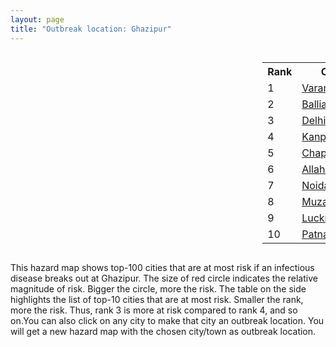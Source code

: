 ```yaml
---
layout: page
title: "Outbreak location: Ghazipur"
---
```

<div style="width: 100%; overflow: auto;">
<div style="width: 75%; float: left;">
<div id="mapid">
<script src="https://buda-magenta.github.io/hazard_map/load_map.js"></script>

<script>
var marker_outbreak = L.marker([25.603508, 83.507454],{"autoPan": true}).addTo(map); marker_outbreak.bindTooltip("Ghazipur").openTooltip();

var circle_1 = L.circle([25.335649, 83.007629], {"pane": "markerPane", "color": "red", "fill": true, "fillOpacity": 0.2, "fillRule": "evenodd", "lineCap": "round", "lineJoin": "round", "opacity": 1.0, "radius": 55117, "stroke": true, "weight": 3}).addTo(map);
circle_1.bindTooltip("Varanasi<br>rank: 1<br>hazard index: 0.055118")
circle_1.bindPopup('<a href="https://buda-magenta.github.io/hazard_map/Varanasi">Varanasi</a>')

var circle_2 = L.circle([25.877933, 84.119959], {"pane": "markerPane", "color": "red", "fill": true, "fillOpacity": 0.2, "fillRule": "evenodd", "lineCap": "round", "lineJoin": "round", "opacity": 1.0, "radius": 49680, "stroke": true, "weight": 3}).addTo(map);
circle_2.bindTooltip("Ballia<br>rank: 2<br>hazard index: 0.049681")
circle_2.bindPopup('<a href="https://buda-magenta.github.io/hazard_map/Ballia">Ballia</a>')

var circle_3 = L.circle([28.651718, 77.221939], {"pane": "markerPane", "color": "red", "fill": true, "fillOpacity": 0.2, "fillRule": "evenodd", "lineCap": "round", "lineJoin": "round", "opacity": 1.0, "radius": 48725, "stroke": true, "weight": 3}).addTo(map);
circle_3.bindTooltip("Delhi<br>rank: 3<br>hazard index: 0.048726")
circle_3.bindPopup('<a href="https://buda-magenta.github.io/hazard_map/Delhi">Delhi</a>')

var circle_4 = L.circle([26.460914, 80.321759], {"pane": "markerPane", "color": "red", "fill": true, "fillOpacity": 0.2, "fillRule": "evenodd", "lineCap": "round", "lineJoin": "round", "opacity": 1.0, "radius": 35784, "stroke": true, "weight": 3}).addTo(map);
circle_4.bindTooltip("Kanpur<br>rank: 4<br>hazard index: 0.035784")
circle_4.bindPopup('<a href="https://buda-magenta.github.io/hazard_map/Kanpur">Kanpur</a>')

var circle_5 = L.circle([25.773344, 84.784977], {"pane": "markerPane", "color": "red", "fill": true, "fillOpacity": 0.2, "fillRule": "evenodd", "lineCap": "round", "lineJoin": "round", "opacity": 1.0, "radius": 26716, "stroke": true, "weight": 3}).addTo(map);
circle_5.bindTooltip("Chapra<br>rank: 5<br>hazard index: 0.026717")
circle_5.bindPopup('<a href="https://buda-magenta.github.io/hazard_map/Chapra">Chapra</a>')

var circle_6 = L.circle([25.438130, 81.833800], {"pane": "markerPane", "color": "red", "fill": true, "fillOpacity": 0.2, "fillRule": "evenodd", "lineCap": "round", "lineJoin": "round", "opacity": 1.0, "radius": 20610, "stroke": true, "weight": 3}).addTo(map);
circle_6.bindTooltip("Allahabad<br>rank: 6<br>hazard index: 0.020610")
circle_6.bindPopup('<a href="https://buda-magenta.github.io/hazard_map/Allahabad">Allahabad</a>')

var circle_7 = L.circle([28.570784, 77.327107], {"pane": "markerPane", "color": "red", "fill": true, "fillOpacity": 0.2, "fillRule": "evenodd", "lineCap": "round", "lineJoin": "round", "opacity": 1.0, "radius": 20529, "stroke": true, "weight": 3}).addTo(map);
circle_7.bindTooltip("Noida<br>rank: 7<br>hazard index: 0.020530")
circle_7.bindPopup('<a href="https://buda-magenta.github.io/hazard_map/Noida">Noida</a>')

var circle_8 = L.circle([26.148658, 85.340013], {"pane": "markerPane", "color": "red", "fill": true, "fillOpacity": 0.2, "fillRule": "evenodd", "lineCap": "round", "lineJoin": "round", "opacity": 1.0, "radius": 11640, "stroke": true, "weight": 3}).addTo(map);
circle_8.bindTooltip("Muzaffarpur<br>rank: 8<br>hazard index: 0.011640")
circle_8.bindPopup('<a href="https://buda-magenta.github.io/hazard_map/Muzaffarpur">Muzaffarpur</a>')

var circle_9 = L.circle([26.838100, 80.934600], {"pane": "markerPane", "color": "red", "fill": true, "fillOpacity": 0.2, "fillRule": "evenodd", "lineCap": "round", "lineJoin": "round", "opacity": 1.0, "radius": 11311, "stroke": true, "weight": 3}).addTo(map);
circle_9.bindTooltip("Lucknow<br>rank: 9<br>hazard index: 0.011311")
circle_9.bindPopup('<a href="https://buda-magenta.github.io/hazard_map/Lucknow">Lucknow</a>')

var circle_10 = L.circle([25.609324, 85.123525], {"pane": "markerPane", "color": "red", "fill": true, "fillOpacity": 0.2, "fillRule": "evenodd", "lineCap": "round", "lineJoin": "round", "opacity": 1.0, "radius": 10517, "stroke": true, "weight": 3}).addTo(map);
circle_10.bindTooltip("Patna<br>rank: 10<br>hazard index: 0.010517")
circle_10.bindPopup('<a href="https://buda-magenta.github.io/hazard_map/Patna">Patna</a>')

var circle_11 = L.circle([19.075990, 72.877393], {"pane": "markerPane", "color": "red", "fill": true, "fillOpacity": 0.2, "fillRule": "evenodd", "lineCap": "round", "lineJoin": "round", "opacity": 1.0, "radius": 6697, "stroke": true, "weight": 3}).addTo(map);
circle_11.bindTooltip("Mumbai<br>rank: 11<br>hazard index: 0.006697")
circle_11.bindPopup('<a href="https://buda-magenta.github.io/hazard_map/Mumbai">Mumbai</a>')

var circle_12 = L.circle([25.795593, 82.488341], {"pane": "markerPane", "color": "red", "fill": true, "fillOpacity": 0.2, "fillRule": "evenodd", "lineCap": "round", "lineJoin": "round", "opacity": 1.0, "radius": 6499, "stroke": true, "weight": 3}).addTo(map);
circle_12.bindTooltip("Jaunpur<br>rank: 12<br>hazard index: 0.006500")
circle_12.bindPopup('<a href="https://buda-magenta.github.io/hazard_map/Jaunpur">Jaunpur</a>')

var circle_13 = L.circle([22.541418, 88.357691], {"pane": "markerPane", "color": "red", "fill": true, "fillOpacity": 0.2, "fillRule": "evenodd", "lineCap": "round", "lineJoin": "round", "opacity": 1.0, "radius": 6402, "stroke": true, "weight": 3}).addTo(map);
circle_13.bindTooltip("Kolkata<br>rank: 13<br>hazard index: 0.006403")
circle_13.bindPopup('<a href="https://buda-magenta.github.io/hazard_map/Kolkata">Kolkata</a>')

var circle_14 = L.circle([25.720581, 85.255560], {"pane": "markerPane", "color": "red", "fill": true, "fillOpacity": 0.2, "fillRule": "evenodd", "lineCap": "round", "lineJoin": "round", "opacity": 1.0, "radius": 4944, "stroke": true, "weight": 3}).addTo(map);
circle_14.bindTooltip("Hajipur<br>rank: 14<br>hazard index: 0.004945")
circle_14.bindPopup('<a href="https://buda-magenta.github.io/hazard_map/Hajipur">Hajipur</a>')

var circle_15 = L.circle([26.671329, 83.364583], {"pane": "markerPane", "color": "red", "fill": true, "fillOpacity": 0.2, "fillRule": "evenodd", "lineCap": "round", "lineJoin": "round", "opacity": 1.0, "radius": 3583, "stroke": true, "weight": 3}).addTo(map);
circle_15.bindTooltip("Gorakhpur<br>rank: 15<br>hazard index: 0.003584")
circle_15.bindPopup('<a href="https://buda-magenta.github.io/hazard_map/Gorakhpur">Gorakhpur</a>')

var circle_16 = L.circle([25.954628, 83.647350], {"pane": "markerPane", "color": "red", "fill": true, "fillOpacity": 0.2, "fillRule": "evenodd", "lineCap": "round", "lineJoin": "round", "opacity": 1.0, "radius": 3543, "stroke": true, "weight": 3}).addTo(map);
circle_16.bindTooltip("Maunath Bhanjan<br>rank: 16<br>hazard index: 0.003544")
circle_16.bindPopup('<a href="https://buda-magenta.github.io/hazard_map/Maunath_Bhanjan">Maunath Bhanjan</a>')

var circle_17 = L.circle([28.863842, 78.805778], {"pane": "markerPane", "color": "red", "fill": true, "fillOpacity": 0.2, "fillRule": "evenodd", "lineCap": "round", "lineJoin": "round", "opacity": 1.0, "radius": 3327, "stroke": true, "weight": 3}).addTo(map);
circle_17.bindTooltip("Moradabad<br>rank: 17<br>hazard index: 0.003327")
circle_17.bindPopup('<a href="https://buda-magenta.github.io/hazard_map/Moradabad">Moradabad</a>')

var circle_18 = L.circle([26.083143, 86.032571], {"pane": "markerPane", "color": "red", "fill": true, "fillOpacity": 0.2, "fillRule": "evenodd", "lineCap": "round", "lineJoin": "round", "opacity": 1.0, "radius": 3263, "stroke": true, "weight": 3}).addTo(map);
circle_18.bindTooltip("Darbhanga<br>rank: 18<br>hazard index: 0.003263")
circle_18.bindPopup('<a href="https://buda-magenta.github.io/hazard_map/Darbhanga">Darbhanga</a>')

var circle_19 = L.circle([24.796436, 85.007956], {"pane": "markerPane", "color": "red", "fill": true, "fillOpacity": 0.2, "fillRule": "evenodd", "lineCap": "round", "lineJoin": "round", "opacity": 1.0, "radius": 2715, "stroke": true, "weight": 3}).addTo(map);
circle_19.bindTooltip("Gaya<br>rank: 19<br>hazard index: 0.002716")
circle_19.bindPopup('<a href="https://buda-magenta.github.io/hazard_map/Gaya">Gaya</a>')

var circle_20 = L.circle([28.457876, 79.405571], {"pane": "markerPane", "color": "red", "fill": true, "fillOpacity": 0.2, "fillRule": "evenodd", "lineCap": "round", "lineJoin": "round", "opacity": 1.0, "radius": 2547, "stroke": true, "weight": 3}).addTo(map);
circle_20.bindTooltip("Bareilly<br>rank: 20<br>hazard index: 0.002548")
circle_20.bindPopup('<a href="https://buda-magenta.github.io/hazard_map/Bareilly">Bareilly</a>')

var circle_21 = L.circle([21.170200, 72.831100], {"pane": "markerPane", "color": "red", "fill": true, "fillOpacity": 0.2, "fillRule": "evenodd", "lineCap": "round", "lineJoin": "round", "opacity": 1.0, "radius": 2334, "stroke": true, "weight": 3}).addTo(map);
circle_21.bindTooltip("Surat<br>rank: 21<br>hazard index: 0.002335")
circle_21.bindPopup('<a href="https://buda-magenta.github.io/hazard_map/Surat">Surat</a>')

var circle_22 = L.circle([25.531031, 78.652689], {"pane": "markerPane", "color": "red", "fill": true, "fillOpacity": 0.2, "fillRule": "evenodd", "lineCap": "round", "lineJoin": "round", "opacity": 1.0, "radius": 1818, "stroke": true, "weight": 3}).addTo(map);
circle_22.bindTooltip("Jhansi<br>rank: 22<br>hazard index: 0.001818")
circle_22.bindPopup('<a href="https://buda-magenta.github.io/hazard_map/Jhansi">Jhansi</a>')

var circle_23 = L.circle([26.055318, 82.993139], {"pane": "markerPane", "color": "red", "fill": true, "fillOpacity": 0.2, "fillRule": "evenodd", "lineCap": "round", "lineJoin": "round", "opacity": 1.0, "radius": 1658, "stroke": true, "weight": 3}).addTo(map);
circle_23.bindTooltip("Nizamabad<br>rank: 23<br>hazard index: 0.001658")
circle_23.bindPopup('<a href="https://buda-magenta.github.io/hazard_map/Nizamabad">Nizamabad</a>')

var circle_24 = L.circle([25.286698, 87.132254], {"pane": "markerPane", "color": "red", "fill": true, "fillOpacity": 0.2, "fillRule": "evenodd", "lineCap": "round", "lineJoin": "round", "opacity": 1.0, "radius": 1593, "stroke": true, "weight": 3}).addTo(map);
circle_24.bindTooltip("Bhagalpur<br>rank: 24<br>hazard index: 0.001593")
circle_24.bindPopup('<a href="https://buda-magenta.github.io/hazard_map/Bhagalpur">Bhagalpur</a>')

var circle_25 = L.circle([30.909016, 75.851601], {"pane": "markerPane", "color": "red", "fill": true, "fillOpacity": 0.2, "fillRule": "evenodd", "lineCap": "round", "lineJoin": "round", "opacity": 1.0, "radius": 1453, "stroke": true, "weight": 3}).addTo(map);
circle_25.bindTooltip("Ludhiana<br>rank: 25<br>hazard index: 0.001454")
circle_25.bindPopup('<a href="https://buda-magenta.github.io/hazard_map/Ludhiana">Ludhiana</a>')

var circle_26 = L.circle([25.623457, 84.596839], {"pane": "markerPane", "color": "red", "fill": true, "fillOpacity": 0.2, "fillRule": "evenodd", "lineCap": "round", "lineJoin": "round", "opacity": 1.0, "radius": 1394, "stroke": true, "weight": 3}).addTo(map);
circle_26.bindTooltip("Arrah<br>rank: 26<br>hazard index: 0.001394")
circle_26.bindPopup('<a href="https://buda-magenta.github.io/hazard_map/Arrah">Arrah</a>')

var circle_27 = L.circle([26.131004, 84.391257], {"pane": "markerPane", "color": "red", "fill": true, "fillOpacity": 0.2, "fillRule": "evenodd", "lineCap": "round", "lineJoin": "round", "opacity": 1.0, "radius": 1334, "stroke": true, "weight": 3}).addTo(map);
circle_27.bindTooltip("Siwan<br>rank: 27<br>hazard index: 0.001334")
circle_27.bindPopup('<a href="https://buda-magenta.github.io/hazard_map/Siwan">Siwan</a>')

var circle_28 = L.circle([24.935635, 82.647701], {"pane": "markerPane", "color": "red", "fill": true, "fillOpacity": 0.2, "fillRule": "evenodd", "lineCap": "round", "lineJoin": "round", "opacity": 1.0, "radius": 1288, "stroke": true, "weight": 3}).addTo(map);
circle_28.bindTooltip("Mirzapur<br>rank: 28<br>hazard index: 0.001289")
circle_28.bindPopup('<a href="https://buda-magenta.github.io/hazard_map/Mirzapur">Mirzapur</a>')

var circle_29 = L.circle([25.280733, 83.125128], {"pane": "markerPane", "color": "red", "fill": true, "fillOpacity": 0.2, "fillRule": "evenodd", "lineCap": "round", "lineJoin": "round", "opacity": 1.0, "radius": 1253, "stroke": true, "weight": 3}).addTo(map);
circle_29.bindTooltip("Mughal Sarai<br>rank: 29<br>hazard index: 0.001253")
circle_29.bindPopup('<a href="https://buda-magenta.github.io/hazard_map/Mughal_Sarai">Mughal Sarai</a>')

var circle_30 = L.circle([26.022697, 83.028873], {"pane": "markerPane", "color": "red", "fill": true, "fillOpacity": 0.2, "fillRule": "evenodd", "lineCap": "round", "lineJoin": "round", "opacity": 1.0, "radius": 1182, "stroke": true, "weight": 3}).addTo(map);
circle_30.bindTooltip("Azamgarh<br>rank: 30<br>hazard index: 0.001182")
circle_30.bindPopup('<a href="https://buda-magenta.github.io/hazard_map/Azamgarh">Azamgarh</a>')

var circle_31 = L.circle([24.197443, 82.666145], {"pane": "markerPane", "color": "red", "fill": true, "fillOpacity": 0.2, "fillRule": "evenodd", "lineCap": "round", "lineJoin": "round", "opacity": 1.0, "radius": 1176, "stroke": true, "weight": 3}).addTo(map);
circle_31.bindTooltip("Singrauli<br>rank: 31<br>hazard index: 0.001176")
circle_31.bindPopup('<a href="https://buda-magenta.github.io/hazard_map/Singrauli">Singrauli</a>')

var circle_32 = L.circle([26.269722, 82.994425], {"pane": "markerPane", "color": "red", "fill": true, "fillOpacity": 0.2, "fillRule": "evenodd", "lineCap": "round", "lineJoin": "round", "opacity": 1.0, "radius": 1131, "stroke": true, "weight": 3}).addTo(map);
circle_32.bindTooltip("Burhanpur<br>rank: 32<br>hazard index: 0.001132")
circle_32.bindPopup('<a href="https://buda-magenta.github.io/hazard_map/Burhanpur">Burhanpur</a>')

var circle_33 = L.circle([26.669512, 84.957411], {"pane": "markerPane", "color": "red", "fill": true, "fillOpacity": 0.2, "fillRule": "evenodd", "lineCap": "round", "lineJoin": "round", "opacity": 1.0, "radius": 1064, "stroke": true, "weight": 3}).addTo(map);
circle_33.bindTooltip("Motihari<br>rank: 33<br>hazard index: 0.001064")
circle_33.bindPopup('<a href="https://buda-magenta.github.io/hazard_map/Motihari">Motihari</a>')

var circle_34 = L.circle([25.264902, 82.985787], {"pane": "markerPane", "color": "red", "fill": true, "fillOpacity": 0.2, "fillRule": "evenodd", "lineCap": "round", "lineJoin": "round", "opacity": 1.0, "radius": 1005, "stroke": true, "weight": 3}).addTo(map);
circle_34.bindTooltip("Morvi<br>rank: 34<br>hazard index: 0.001005")
circle_34.bindPopup('<a href="https://buda-magenta.github.io/hazard_map/Morvi">Morvi</a>')

var circle_35 = L.circle([25.623400, 85.041700], {"pane": "markerPane", "color": "red", "fill": true, "fillOpacity": 0.2, "fillRule": "evenodd", "lineCap": "round", "lineJoin": "round", "opacity": 1.0, "radius": 973, "stroke": true, "weight": 3}).addTo(map);
circle_35.bindTooltip("Dinapur Nizamat<br>rank: 35<br>hazard index: 0.000973")
circle_35.bindPopup('<a href="https://buda-magenta.github.io/hazard_map/Dinapur_Nizamat">Dinapur Nizamat</a>')

var circle_36 = L.circle([26.638076, 82.059024], {"pane": "markerPane", "color": "red", "fill": true, "fillOpacity": 0.2, "fillRule": "evenodd", "lineCap": "round", "lineJoin": "round", "opacity": 1.0, "radius": 943, "stroke": true, "weight": 3}).addTo(map);
circle_36.bindTooltip("Faizabad<br>rank: 36<br>hazard index: 0.000944")
circle_36.bindPopup('<a href="https://buda-magenta.github.io/hazard_map/Faizabad">Faizabad</a>')

var circle_37 = L.circle([25.895924, 82.437716], {"pane": "markerPane", "color": "red", "fill": true, "fillOpacity": 0.2, "fillRule": "evenodd", "lineCap": "round", "lineJoin": "round", "opacity": 1.0, "radius": 937, "stroke": true, "weight": 3}).addTo(map);
circle_37.bindTooltip("Badlapur<br>rank: 37<br>hazard index: 0.000937")
circle_37.bindPopup('<a href="https://buda-magenta.github.io/hazard_map/Badlapur">Badlapur</a>')

var circle_38 = L.circle([25.572433, 83.609605], {"pane": "markerPane", "color": "red", "fill": true, "fillOpacity": 0.2, "fillRule": "evenodd", "lineCap": "round", "lineJoin": "round", "opacity": 1.0, "radius": 903, "stroke": true, "weight": 3}).addTo(map);
circle_38.bindTooltip("Medinipur<br>rank: 38<br>hazard index: 0.000903")
circle_38.bindPopup('<a href="https://buda-magenta.github.io/hazard_map/Medinipur">Medinipur</a>')

var circle_39 = L.circle([26.242511, 82.296169], {"pane": "markerPane", "color": "red", "fill": true, "fillOpacity": 0.2, "fillRule": "evenodd", "lineCap": "round", "lineJoin": "round", "opacity": 1.0, "radius": 866, "stroke": true, "weight": 3}).addTo(map);
circle_39.bindTooltip("Sultanpur<br>rank: 39<br>hazard index: 0.000866")
circle_39.bindPopup('<a href="https://buda-magenta.github.io/hazard_map/Sultanpur">Sultanpur</a>')

var circle_40 = L.circle([22.297314, 73.194257], {"pane": "markerPane", "color": "red", "fill": true, "fillOpacity": 0.2, "fillRule": "evenodd", "lineCap": "round", "lineJoin": "round", "opacity": 1.0, "radius": 856, "stroke": true, "weight": 3}).addTo(map);
circle_40.bindTooltip("Vadodara<br>rank: 40<br>hazard index: 0.000856")
circle_40.bindPopup('<a href="https://buda-magenta.github.io/hazard_map/Vadodara">Vadodara</a>')

var circle_41 = L.circle([23.535048, 87.338043], {"pane": "markerPane", "color": "red", "fill": true, "fillOpacity": 0.2, "fillRule": "evenodd", "lineCap": "round", "lineJoin": "round", "opacity": 1.0, "radius": 809, "stroke": true, "weight": 3}).addTo(map);
circle_41.bindTooltip("Durgapur<br>rank: 41<br>hazard index: 0.000809")
circle_41.bindPopup('<a href="https://buda-magenta.github.io/hazard_map/Durgapur">Durgapur</a>')

var circle_42 = L.circle([23.687130, 86.974659], {"pane": "markerPane", "color": "red", "fill": true, "fillOpacity": 0.2, "fillRule": "evenodd", "lineCap": "round", "lineJoin": "round", "opacity": 1.0, "radius": 805, "stroke": true, "weight": 3}).addTo(map);
circle_42.bindTooltip("Asansol<br>rank: 42<br>hazard index: 0.000806")
circle_42.bindPopup('<a href="https://buda-magenta.github.io/hazard_map/Asansol">Asansol</a>')

var circle_43 = L.circle([27.175255, 78.009816], {"pane": "markerPane", "color": "red", "fill": true, "fillOpacity": 0.2, "fillRule": "evenodd", "lineCap": "round", "lineJoin": "round", "opacity": 1.0, "radius": 804, "stroke": true, "weight": 3}).addTo(map);
circle_43.bindTooltip("Agra<br>rank: 43<br>hazard index: 0.000805")
circle_43.bindPopup('<a href="https://buda-magenta.github.io/hazard_map/Agra">Agra</a>')

var circle_44 = L.circle([24.900100, 84.018211], {"pane": "markerPane", "color": "red", "fill": true, "fillOpacity": 0.2, "fillRule": "evenodd", "lineCap": "round", "lineJoin": "round", "opacity": 1.0, "radius": 787, "stroke": true, "weight": 3}).addTo(map);
circle_44.bindTooltip("Sasaram<br>rank: 44<br>hazard index: 0.000787")
circle_44.bindPopup('<a href="https://buda-magenta.github.io/hazard_map/Sasaram">Sasaram</a>')

var circle_45 = L.circle([31.292011, 75.568058], {"pane": "markerPane", "color": "red", "fill": true, "fillOpacity": 0.2, "fillRule": "evenodd", "lineCap": "round", "lineJoin": "round", "opacity": 1.0, "radius": 776, "stroke": true, "weight": 3}).addTo(map);
circle_45.bindTooltip("Jalandhar<br>rank: 45<br>hazard index: 0.000777")
circle_45.bindPopup('<a href="https://buda-magenta.github.io/hazard_map/Jalandhar">Jalandhar</a>')

var circle_46 = L.circle([25.152471, 85.006878], {"pane": "markerPane", "color": "red", "fill": true, "fillOpacity": 0.2, "fillRule": "evenodd", "lineCap": "round", "lineJoin": "round", "opacity": 1.0, "radius": 770, "stroke": true, "weight": 3}).addTo(map);
circle_46.bindTooltip("Jehanabad<br>rank: 46<br>hazard index: 0.000770")
circle_46.bindPopup('<a href="https://buda-magenta.github.io/hazard_map/Jehanabad">Jehanabad</a>')

var circle_47 = L.circle([28.753900, 77.399900], {"pane": "markerPane", "color": "red", "fill": true, "fillOpacity": 0.2, "fillRule": "evenodd", "lineCap": "round", "lineJoin": "round", "opacity": 1.0, "radius": 759, "stroke": true, "weight": 3}).addTo(map);
circle_47.bindTooltip("Khora<br>rank: 47<br>hazard index: 0.000760")
circle_47.bindPopup('<a href="https://buda-magenta.github.io/hazard_map/Khora">Khora</a>')

var circle_48 = L.circle([27.437194, 79.489129], {"pane": "markerPane", "color": "red", "fill": true, "fillOpacity": 0.2, "fillRule": "evenodd", "lineCap": "round", "lineJoin": "round", "opacity": 1.0, "radius": 740, "stroke": true, "weight": 3}).addTo(map);
circle_48.bindTooltip("Farrukhabad<br>rank: 48<br>hazard index: 0.000740")
circle_48.bindPopup('<a href="https://buda-magenta.github.io/hazard_map/Farrukhabad">Farrukhabad</a>')

var circle_49 = L.circle([26.791073, 84.560107], {"pane": "markerPane", "color": "red", "fill": true, "fillOpacity": 0.2, "fillRule": "evenodd", "lineCap": "round", "lineJoin": "round", "opacity": 1.0, "radius": 709, "stroke": true, "weight": 3}).addTo(map);
circle_49.bindTooltip("Bettiah<br>rank: 49<br>hazard index: 0.000710")
circle_49.bindPopup('<a href="https://buda-magenta.github.io/hazard_map/Bettiah">Bettiah</a>')

var circle_50 = L.circle([26.423847, 83.762732], {"pane": "markerPane", "color": "red", "fill": true, "fillOpacity": 0.2, "fillRule": "evenodd", "lineCap": "round", "lineJoin": "round", "opacity": 1.0, "radius": 691, "stroke": true, "weight": 3}).addTo(map);
circle_50.bindTooltip("Deoria<br>rank: 50<br>hazard index: 0.000692")
circle_50.bindPopup('<a href="https://buda-magenta.github.io/hazard_map/Deoria">Deoria</a>')

var circle_51 = L.circle([28.428262, 77.002700], {"pane": "markerPane", "color": "red", "fill": true, "fillOpacity": 0.2, "fillRule": "evenodd", "lineCap": "round", "lineJoin": "round", "opacity": 1.0, "radius": 688, "stroke": true, "weight": 3}).addTo(map);
circle_51.bindTooltip("Gurgaon<br>rank: 51<br>hazard index: 0.000689")
circle_51.bindPopup('<a href="https://buda-magenta.github.io/hazard_map/Gurgaon">Gurgaon</a>')

var circle_52 = L.circle([29.988077, 77.508130], {"pane": "markerPane", "color": "red", "fill": true, "fillOpacity": 0.2, "fillRule": "evenodd", "lineCap": "round", "lineJoin": "round", "opacity": 1.0, "radius": 655, "stroke": true, "weight": 3}).addTo(map);
circle_52.bindTooltip("Saharanpur<br>rank: 52<br>hazard index: 0.000655")
circle_52.bindPopup('<a href="https://buda-magenta.github.io/hazard_map/Saharanpur">Saharanpur</a>')

var circle_53 = L.circle([28.402979, 77.310384], {"pane": "markerPane", "color": "red", "fill": true, "fillOpacity": 0.2, "fillRule": "evenodd", "lineCap": "round", "lineJoin": "round", "opacity": 1.0, "radius": 632, "stroke": true, "weight": 3}).addTo(map);
circle_53.bindTooltip("Faridabad<br>rank: 53<br>hazard index: 0.000632")
circle_53.bindPopup('<a href="https://buda-magenta.github.io/hazard_map/Faridabad">Faridabad</a>')

var circle_54 = L.circle([25.562071, 84.015672], {"pane": "markerPane", "color": "red", "fill": true, "fillOpacity": 0.2, "fillRule": "evenodd", "lineCap": "round", "lineJoin": "round", "opacity": 1.0, "radius": 626, "stroke": true, "weight": 3}).addTo(map);
circle_54.bindTooltip("Buxar<br>rank: 54<br>hazard index: 0.000627")
circle_54.bindPopup('<a href="https://buda-magenta.github.io/hazard_map/Buxar">Buxar</a>')

var circle_55 = L.circle([26.724789, 82.793269], {"pane": "markerPane", "color": "red", "fill": true, "fillOpacity": 0.2, "fillRule": "evenodd", "lineCap": "round", "lineJoin": "round", "opacity": 1.0, "radius": 612, "stroke": true, "weight": 3}).addTo(map);
circle_55.bindTooltip("Basti<br>rank: 55<br>hazard index: 0.000612")
circle_55.bindPopup('<a href="https://buda-magenta.github.io/hazard_map/Basti">Basti</a>')

var circle_56 = L.circle([27.059011, 84.206464], {"pane": "markerPane", "color": "red", "fill": true, "fillOpacity": 0.2, "fillRule": "evenodd", "lineCap": "round", "lineJoin": "round", "opacity": 1.0, "radius": 603, "stroke": true, "weight": 3}).addTo(map);
circle_56.bindTooltip("Bagaha<br>rank: 56<br>hazard index: 0.000604")
circle_56.bindPopup('<a href="https://buda-magenta.github.io/hazard_map/Bagaha">Bagaha</a>')

var circle_57 = L.circle([23.795281, 86.430964], {"pane": "markerPane", "color": "red", "fill": true, "fillOpacity": 0.2, "fillRule": "evenodd", "lineCap": "round", "lineJoin": "round", "opacity": 1.0, "radius": 602, "stroke": true, "weight": 3}).addTo(map);
circle_57.bindTooltip("Dhanbad<br>rank: 57<br>hazard index: 0.000603")
circle_57.bindPopup('<a href="https://buda-magenta.github.io/hazard_map/Dhanbad">Dhanbad</a>')

var circle_58 = L.circle([25.196826, 76.000893], {"pane": "markerPane", "color": "red", "fill": true, "fillOpacity": 0.2, "fillRule": "evenodd", "lineCap": "round", "lineJoin": "round", "opacity": 1.0, "radius": 511, "stroke": true, "weight": 3}).addTo(map);
circle_58.bindTooltip("Kota<br>rank: 58<br>hazard index: 0.000512")
circle_58.bindPopup('<a href="https://buda-magenta.github.io/hazard_map/Kota">Kota</a>')

var circle_59 = L.circle([28.901090, 76.580194], {"pane": "markerPane", "color": "red", "fill": true, "fillOpacity": 0.2, "fillRule": "evenodd", "lineCap": "round", "lineJoin": "round", "opacity": 1.0, "radius": 501, "stroke": true, "weight": 3}).addTo(map);
circle_59.bindTooltip("Rohtak<br>rank: 59<br>hazard index: 0.000501")
circle_59.bindPopup('<a href="https://buda-magenta.github.io/hazard_map/Rohtak">Rohtak</a>')

var circle_60 = L.circle([21.237947, 81.633683], {"pane": "markerPane", "color": "red", "fill": true, "fillOpacity": 0.2, "fillRule": "evenodd", "lineCap": "round", "lineJoin": "round", "opacity": 1.0, "radius": 457, "stroke": true, "weight": 3}).addTo(map);
circle_60.bindTooltip("Raipur<br>rank: 60<br>hazard index: 0.000458")
circle_60.bindPopup('<a href="https://buda-magenta.github.io/hazard_map/Raipur">Raipur</a>')

var circle_61 = L.circle([32.718561, 74.858092], {"pane": "markerPane", "color": "red", "fill": true, "fillOpacity": 0.2, "fillRule": "evenodd", "lineCap": "round", "lineJoin": "round", "opacity": 1.0, "radius": 447, "stroke": true, "weight": 3}).addTo(map);
circle_61.bindTooltip("Jammu<br>rank: 61<br>hazard index: 0.000448")
circle_61.bindPopup('<a href="https://buda-magenta.github.io/hazard_map/Jammu">Jammu</a>')

var circle_62 = L.circle([12.979120, 77.591300], {"pane": "markerPane", "color": "red", "fill": true, "fillOpacity": 0.2, "fillRule": "evenodd", "lineCap": "round", "lineJoin": "round", "opacity": 1.0, "radius": 440, "stroke": true, "weight": 3}).addTo(map);
circle_62.bindTooltip("Bangalore<br>rank: 62<br>hazard index: 0.000440")
circle_62.bindPopup('<a href="https://buda-magenta.github.io/hazard_map/Bangalore">Bangalore</a>')

var circle_63 = L.circle([29.000653, 77.768229], {"pane": "markerPane", "color": "red", "fill": true, "fillOpacity": 0.2, "fillRule": "evenodd", "lineCap": "round", "lineJoin": "round", "opacity": 1.0, "radius": 424, "stroke": true, "weight": 3}).addTo(map);
circle_63.bindTooltip("Meerut<br>rank: 63<br>hazard index: 0.000424")
circle_63.bindPopup('<a href="https://buda-magenta.github.io/hazard_map/Meerut">Meerut</a>')

var circle_64 = L.circle([26.575504, 80.613762], {"pane": "markerPane", "color": "red", "fill": true, "fillOpacity": 0.2, "fillRule": "evenodd", "lineCap": "round", "lineJoin": "round", "opacity": 1.0, "radius": 414, "stroke": true, "weight": 3}).addTo(map);
circle_64.bindTooltip("Unnao<br>rank: 64<br>hazard index: 0.000415")
circle_64.bindPopup('<a href="https://buda-magenta.github.io/hazard_map/Unnao">Unnao</a>')

var circle_65 = L.circle([19.194329, 72.970178], {"pane": "markerPane", "color": "red", "fill": true, "fillOpacity": 0.2, "fillRule": "evenodd", "lineCap": "round", "lineJoin": "round", "opacity": 1.0, "radius": 374, "stroke": true, "weight": 3}).addTo(map);
circle_65.bindTooltip("Thane<br>rank: 65<br>hazard index: 0.000375")
circle_65.bindPopup('<a href="https://buda-magenta.github.io/hazard_map/Thane">Thane</a>')

var circle_66 = L.circle([23.021624, 72.579707], {"pane": "markerPane", "color": "red", "fill": true, "fillOpacity": 0.2, "fillRule": "evenodd", "lineCap": "round", "lineJoin": "round", "opacity": 1.0, "radius": 316, "stroke": true, "weight": 3}).addTo(map);
circle_66.bindTooltip("Ahmedabad<br>rank: 66<br>hazard index: 0.000316")
circle_66.bindPopup('<a href="https://buda-magenta.github.io/hazard_map/Ahmedabad">Ahmedabad</a>')

var circle_67 = L.circle([26.250000, 81.250000], {"pane": "markerPane", "color": "red", "fill": true, "fillOpacity": 0.2, "fillRule": "evenodd", "lineCap": "round", "lineJoin": "round", "opacity": 1.0, "radius": 315, "stroke": true, "weight": 3}).addTo(map);
circle_67.bindTooltip("Rae Bareli<br>rank: 67<br>hazard index: 0.000316")
circle_67.bindPopup('<a href="https://buda-magenta.github.io/hazard_map/Rae_Bareli">Rae Bareli</a>')

var circle_68 = L.circle([17.388786, 78.461065], {"pane": "markerPane", "color": "red", "fill": true, "fillOpacity": 0.2, "fillRule": "evenodd", "lineCap": "round", "lineJoin": "round", "opacity": 1.0, "radius": 308, "stroke": true, "weight": 3}).addTo(map);
circle_68.bindTooltip("Hyderabad<br>rank: 68<br>hazard index: 0.000308")
circle_68.bindPopup('<a href="https://buda-magenta.github.io/hazard_map/Hyderabad">Hyderabad</a>')

var circle_69 = L.circle([26.915458, 75.818982], {"pane": "markerPane", "color": "red", "fill": true, "fillOpacity": 0.2, "fillRule": "evenodd", "lineCap": "round", "lineJoin": "round", "opacity": 1.0, "radius": 299, "stroke": true, "weight": 3}).addTo(map);
circle_69.bindTooltip("Jaipur<br>rank: 69<br>hazard index: 0.000299")
circle_69.bindPopup('<a href="https://buda-magenta.github.io/hazard_map/Jaipur">Jaipur</a>')

var circle_70 = L.circle([27.876990, 78.137290], {"pane": "markerPane", "color": "red", "fill": true, "fillOpacity": 0.2, "fillRule": "evenodd", "lineCap": "round", "lineJoin": "round", "opacity": 1.0, "radius": 282, "stroke": true, "weight": 3}).addTo(map);
circle_70.bindTooltip("Aligarh<br>rank: 70<br>hazard index: 0.000282")
circle_70.bindPopup('<a href="https://buda-magenta.github.io/hazard_map/Aligarh">Aligarh</a>')

var circle_71 = L.circle([25.476300, 80.339500], {"pane": "markerPane", "color": "red", "fill": true, "fillOpacity": 0.2, "fillRule": "evenodd", "lineCap": "round", "lineJoin": "round", "opacity": 1.0, "radius": 281, "stroke": true, "weight": 3}).addTo(map);
circle_71.bindTooltip("Banda<br>rank: 71<br>hazard index: 0.000281")
circle_71.bindPopup('<a href="https://buda-magenta.github.io/hazard_map/Banda">Banda</a>')

var circle_72 = L.circle([29.003314, 77.016732], {"pane": "markerPane", "color": "red", "fill": true, "fillOpacity": 0.2, "fillRule": "evenodd", "lineCap": "round", "lineJoin": "round", "opacity": 1.0, "radius": 279, "stroke": true, "weight": 3}).addTo(map);
circle_72.bindTooltip("Sonipat<br>rank: 72<br>hazard index: 0.000280")
circle_72.bindPopup('<a href="https://buda-magenta.github.io/hazard_map/Sonipat">Sonipat</a>')

var circle_73 = L.circle([18.521428, 73.854454], {"pane": "markerPane", "color": "red", "fill": true, "fillOpacity": 0.2, "fillRule": "evenodd", "lineCap": "round", "lineJoin": "round", "opacity": 1.0, "radius": 279, "stroke": true, "weight": 3}).addTo(map);
circle_73.bindTooltip("Pune<br>rank: 73<br>hazard index: 0.000279")
circle_73.bindPopup('<a href="https://buda-magenta.github.io/hazard_map/Pune">Pune</a>')

var circle_74 = L.circle([28.733400, 77.298600], {"pane": "markerPane", "color": "red", "fill": true, "fillOpacity": 0.2, "fillRule": "evenodd", "lineCap": "round", "lineJoin": "round", "opacity": 1.0, "radius": 278, "stroke": true, "weight": 3}).addTo(map);
circle_74.bindTooltip("Loni<br>rank: 74<br>hazard index: 0.000278")
circle_74.bindPopup('<a href="https://buda-magenta.github.io/hazard_map/Loni">Loni</a>')

var circle_75 = L.circle([13.083694, 80.270186], {"pane": "markerPane", "color": "red", "fill": true, "fillOpacity": 0.2, "fillRule": "evenodd", "lineCap": "round", "lineJoin": "round", "opacity": 1.0, "radius": 268, "stroke": true, "weight": 3}).addTo(map);
circle_75.bindTooltip("Chennai<br>rank: 75<br>hazard index: 0.000268")
circle_75.bindPopup('<a href="https://buda-magenta.github.io/hazard_map/Chennai">Chennai</a>')

var circle_76 = L.circle([26.716413, 88.430992], {"pane": "markerPane", "color": "red", "fill": true, "fillOpacity": 0.2, "fillRule": "evenodd", "lineCap": "round", "lineJoin": "round", "opacity": 1.0, "radius": 267, "stroke": true, "weight": 3}).addTo(map);
circle_76.bindTooltip("Siliguri<br>rank: 76<br>hazard index: 0.000267")
circle_76.bindPopup('<a href="https://buda-magenta.github.io/hazard_map/Siliguri">Siliguri</a>')

var circle_77 = L.circle([30.733442, 76.779714], {"pane": "markerPane", "color": "red", "fill": true, "fillOpacity": 0.2, "fillRule": "evenodd", "lineCap": "round", "lineJoin": "round", "opacity": 1.0, "radius": 259, "stroke": true, "weight": 3}).addTo(map);
circle_77.bindTooltip("Chandigarh<br>rank: 77<br>hazard index: 0.000260")
circle_77.bindPopup('<a href="https://buda-magenta.github.io/hazard_map/Chandigarh">Chandigarh</a>')

var circle_78 = L.circle([27.633333, 77.583333], {"pane": "markerPane", "color": "red", "fill": true, "fillOpacity": 0.2, "fillRule": "evenodd", "lineCap": "round", "lineJoin": "round", "opacity": 1.0, "radius": 232, "stroke": true, "weight": 3}).addTo(map);
circle_78.bindTooltip("Mathura<br>rank: 78<br>hazard index: 0.000232")
circle_78.bindPopup('<a href="https://buda-magenta.github.io/hazard_map/Mathura">Mathura</a>')

var circle_79 = L.circle([31.634308, 74.873679], {"pane": "markerPane", "color": "red", "fill": true, "fillOpacity": 0.2, "fillRule": "evenodd", "lineCap": "round", "lineJoin": "round", "opacity": 1.0, "radius": 222, "stroke": true, "weight": 3}).addTo(map);
circle_79.bindTooltip("Amritsar<br>rank: 79<br>hazard index: 0.000222")
circle_79.bindPopup('<a href="https://buda-magenta.github.io/hazard_map/Amritsar">Amritsar</a>')

var circle_80 = L.circle([28.660965, 76.834676], {"pane": "markerPane", "color": "red", "fill": true, "fillOpacity": 0.2, "fillRule": "evenodd", "lineCap": "round", "lineJoin": "round", "opacity": 1.0, "radius": 220, "stroke": true, "weight": 3}).addTo(map);
circle_80.bindTooltip("Bahadurgarh<br>rank: 80<br>hazard index: 0.000221")
circle_80.bindPopup('<a href="https://buda-magenta.github.io/hazard_map/Bahadurgarh">Bahadurgarh</a>')

var circle_81 = L.circle([29.211757, 78.961731], {"pane": "markerPane", "color": "red", "fill": true, "fillOpacity": 0.2, "fillRule": "evenodd", "lineCap": "round", "lineJoin": "round", "opacity": 1.0, "radius": 220, "stroke": true, "weight": 3}).addTo(map);
circle_81.bindTooltip("Kashipur<br>rank: 81<br>hazard index: 0.000220")
circle_81.bindPopup('<a href="https://buda-magenta.github.io/hazard_map/Kashipur">Kashipur</a>')

var circle_82 = L.circle([26.180598, 91.753943], {"pane": "markerPane", "color": "red", "fill": true, "fillOpacity": 0.2, "fillRule": "evenodd", "lineCap": "round", "lineJoin": "round", "opacity": 1.0, "radius": 217, "stroke": true, "weight": 3}).addTo(map);
circle_82.bindTooltip("Guwahati<br>rank: 82<br>hazard index: 0.000217")
circle_82.bindPopup('<a href="https://buda-magenta.github.io/hazard_map/Guwahati">Guwahati</a>')

var circle_83 = L.circle([29.391275, 76.977168], {"pane": "markerPane", "color": "red", "fill": true, "fillOpacity": 0.2, "fillRule": "evenodd", "lineCap": "round", "lineJoin": "round", "opacity": 1.0, "radius": 204, "stroke": true, "weight": 3}).addTo(map);
circle_83.bindTooltip("Panipat<br>rank: 83<br>hazard index: 0.000205")
circle_83.bindPopup('<a href="https://buda-magenta.github.io/hazard_map/Panipat">Panipat</a>')

var circle_84 = L.circle([24.700385, 78.518668], {"pane": "markerPane", "color": "red", "fill": true, "fillOpacity": 0.2, "fillRule": "evenodd", "lineCap": "round", "lineJoin": "round", "opacity": 1.0, "radius": 192, "stroke": true, "weight": 3}).addTo(map);
circle_84.bindTooltip("Lalitpur<br>rank: 84<br>hazard index: 0.000193")
circle_84.bindPopup('<a href="https://buda-magenta.github.io/hazard_map/Lalitpur">Lalitpur</a>')

var circle_85 = L.circle([22.591260, 88.390964], {"pane": "markerPane", "color": "red", "fill": true, "fillOpacity": 0.2, "fillRule": "evenodd", "lineCap": "round", "lineJoin": "round", "opacity": 1.0, "radius": 187, "stroke": true, "weight": 3}).addTo(map);
circle_85.bindTooltip("Bidhan Nagar<br>rank: 85<br>hazard index: 0.000187")
circle_85.bindPopup('<a href="https://buda-magenta.github.io/hazard_map/Bidhan_Nagar">Bidhan Nagar</a>')

var circle_86 = L.circle([19.169335, 77.311013], {"pane": "markerPane", "color": "red", "fill": true, "fillOpacity": 0.2, "fillRule": "evenodd", "lineCap": "round", "lineJoin": "round", "opacity": 1.0, "radius": 174, "stroke": true, "weight": 3}).addTo(map);
circle_86.bindTooltip("Nanded Waghala<br>rank: 86<br>hazard index: 0.000175")
circle_86.bindPopup('<a href="https://buda-magenta.github.io/hazard_map/Nanded_Waghala">Nanded Waghala</a>')

var circle_87 = L.circle([24.500000, 81.000000], {"pane": "markerPane", "color": "red", "fill": true, "fillOpacity": 0.2, "fillRule": "evenodd", "lineCap": "round", "lineJoin": "round", "opacity": 1.0, "radius": 174, "stroke": true, "weight": 3}).addTo(map);
circle_87.bindTooltip("Satna<br>rank: 87<br>hazard index: 0.000174")
circle_87.bindPopup('<a href="https://buda-magenta.github.io/hazard_map/Satna">Satna</a>')

var circle_88 = L.circle([23.250000, 87.750000], {"pane": "markerPane", "color": "red", "fill": true, "fillOpacity": 0.2, "fillRule": "evenodd", "lineCap": "round", "lineJoin": "round", "opacity": 1.0, "radius": 163, "stroke": true, "weight": 3}).addTo(map);
circle_88.bindTooltip("Barddhaman<br>rank: 88<br>hazard index: 0.000163")
circle_88.bindPopup('<a href="https://buda-magenta.github.io/hazard_map/Barddhaman">Barddhaman</a>')

var circle_89 = L.circle([24.759267, 81.655000], {"pane": "markerPane", "color": "red", "fill": true, "fillOpacity": 0.2, "fillRule": "evenodd", "lineCap": "round", "lineJoin": "round", "opacity": 1.0, "radius": 161, "stroke": true, "weight": 3}).addTo(map);
circle_89.bindTooltip("Rewa<br>rank: 89<br>hazard index: 0.000162")
circle_89.bindPopup('<a href="https://buda-magenta.github.io/hazard_map/Rewa">Rewa</a>')

var circle_90 = L.circle([29.301826, 76.338471], {"pane": "markerPane", "color": "red", "fill": true, "fillOpacity": 0.2, "fillRule": "evenodd", "lineCap": "round", "lineJoin": "round", "opacity": 1.0, "radius": 158, "stroke": true, "weight": 3}).addTo(map);
circle_90.bindTooltip("Jind<br>rank: 90<br>hazard index: 0.000159")
circle_90.bindPopup('<a href="https://buda-magenta.github.io/hazard_map/Jind">Jind</a>')

var circle_91 = L.circle([25.512719, 86.090571], {"pane": "markerPane", "color": "red", "fill": true, "fillOpacity": 0.2, "fillRule": "evenodd", "lineCap": "round", "lineJoin": "round", "opacity": 1.0, "radius": 157, "stroke": true, "weight": 3}).addTo(map);
circle_91.bindTooltip("Begusarai<br>rank: 91<br>hazard index: 0.000158")
circle_91.bindPopup('<a href="https://buda-magenta.github.io/hazard_map/Begusarai">Begusarai</a>')

var circle_92 = L.circle([23.370035, 85.325013], {"pane": "markerPane", "color": "red", "fill": true, "fillOpacity": 0.2, "fillRule": "evenodd", "lineCap": "round", "lineJoin": "round", "opacity": 1.0, "radius": 156, "stroke": true, "weight": 3}).addTo(map);
circle_92.bindTooltip("Ranchi<br>rank: 92<br>hazard index: 0.000157")
circle_92.bindPopup('<a href="https://buda-magenta.github.io/hazard_map/Ranchi">Ranchi</a>')

var circle_93 = L.circle([15.398403, 73.812918], {"pane": "markerPane", "color": "red", "fill": true, "fillOpacity": 0.2, "fillRule": "evenodd", "lineCap": "round", "lineJoin": "round", "opacity": 1.0, "radius": 156, "stroke": true, "weight": 3}).addTo(map);
circle_93.bindTooltip("Vasco Da Gama<br>rank: 93<br>hazard index: 0.000156")
circle_93.bindPopup('<a href="https://buda-magenta.github.io/hazard_map/Vasco_Da_Gama">Vasco Da Gama</a>')

var circle_94 = L.circle([29.448006, 77.740685], {"pane": "markerPane", "color": "red", "fill": true, "fillOpacity": 0.2, "fillRule": "evenodd", "lineCap": "round", "lineJoin": "round", "opacity": 1.0, "radius": 151, "stroke": true, "weight": 3}).addTo(map);
circle_94.bindTooltip("Muzaffarnagar<br>rank: 94<br>hazard index: 0.000152")
circle_94.bindPopup('<a href="https://buda-magenta.github.io/hazard_map/Muzaffarnagar">Muzaffarnagar</a>')

var circle_95 = L.circle([28.651718, 77.221939], {"pane": "markerPane", "color": "red", "fill": true, "fillOpacity": 0.2, "fillRule": "evenodd", "lineCap": "round", "lineJoin": "round", "opacity": 1.0, "radius": 149, "stroke": true, "weight": 3}).addTo(map);
circle_95.bindTooltip("Dehri<br>rank: 95<br>hazard index: 0.000150")
circle_95.bindPopup('<a href="https://buda-magenta.github.io/hazard_map/Dehri">Dehri</a>')

var circle_96 = L.circle([22.383333, 82.133333], {"pane": "markerPane", "color": "red", "fill": true, "fillOpacity": 0.2, "fillRule": "evenodd", "lineCap": "round", "lineJoin": "round", "opacity": 1.0, "radius": 149, "stroke": true, "weight": 3}).addTo(map);
circle_96.bindTooltip("Bilaspur<br>rank: 96<br>hazard index: 0.000150")
circle_96.bindPopup('<a href="https://buda-magenta.github.io/hazard_map/Bilaspur">Bilaspur</a>')

var circle_97 = L.circle([25.843539, 80.918004], {"pane": "markerPane", "color": "red", "fill": true, "fillOpacity": 0.2, "fillRule": "evenodd", "lineCap": "round", "lineJoin": "round", "opacity": 1.0, "radius": 149, "stroke": true, "weight": 3}).addTo(map);
circle_97.bindTooltip("Fatehpur<br>rank: 97<br>hazard index: 0.000149")
circle_97.bindPopup('<a href="https://buda-magenta.github.io/hazard_map/Fatehpur">Fatehpur</a>')

var circle_98 = L.circle([22.305199, 70.802833], {"pane": "markerPane", "color": "red", "fill": true, "fillOpacity": 0.2, "fillRule": "evenodd", "lineCap": "round", "lineJoin": "round", "opacity": 1.0, "radius": 148, "stroke": true, "weight": 3}).addTo(map);
circle_98.bindTooltip("Rajkot<br>rank: 98<br>hazard index: 0.000149")
circle_98.bindPopup('<a href="https://buda-magenta.github.io/hazard_map/Rajkot">Rajkot</a>')

var circle_99 = L.circle([27.109667, 81.918329], {"pane": "markerPane", "color": "red", "fill": true, "fillOpacity": 0.2, "fillRule": "evenodd", "lineCap": "round", "lineJoin": "round", "opacity": 1.0, "radius": 145, "stroke": true, "weight": 3}).addTo(map);
circle_99.bindTooltip("Gonda<br>rank: 99<br>hazard index: 0.000145")
circle_99.bindPopup('<a href="https://buda-magenta.github.io/hazard_map/Gonda">Gonda</a>')

var circle_100 = L.circle([28.740613, 77.835426], {"pane": "markerPane", "color": "red", "fill": true, "fillOpacity": 0.2, "fillRule": "evenodd", "lineCap": "round", "lineJoin": "round", "opacity": 1.0, "radius": 143, "stroke": true, "weight": 3}).addTo(map);
circle_100.bindTooltip("Hapur<br>rank: 100<br>hazard index: 0.000143")
circle_100.bindPopup('<a href="https://buda-magenta.github.io/hazard_map/Hapur">Hapur</a>')
</script>
</div>
</div>


<div style="width: 20%; float: right;">
<table>
<tr>
<th>Rank</th>
<th>City</th>
</tr>

<tr>
<td>1</td>
<td><a href="https://buda-magenta.github.io/hazard_map/Varanasi">Varanasi</a></td>
</tr>

<tr>
<td>2</td>
<td><a href="https://buda-magenta.github.io/hazard_map/Ballia">Ballia</a></td>
</tr>

<tr>
<td>3</td>
<td><a href="https://buda-magenta.github.io/hazard_map/Delhi">Delhi</a></td>
</tr>

<tr>
<td>4</td>
<td><a href="https://buda-magenta.github.io/hazard_map/Kanpur">Kanpur</a></td>
</tr>

<tr>
<td>5</td>
<td><a href="https://buda-magenta.github.io/hazard_map/Chapra">Chapra</a></td>
</tr>

<tr>
<td>6</td>
<td><a href="https://buda-magenta.github.io/hazard_map/Allahabad">Allahabad</a></td>
</tr>

<tr>
<td>7</td>
<td><a href="https://buda-magenta.github.io/hazard_map/Noida">Noida</a></td>
</tr>

<tr>
<td>8</td>
<td><a href="https://buda-magenta.github.io/hazard_map/Muzaffarpur">Muzaffarpur</a></td>
</tr>

<tr>
<td>9</td>
<td><a href="https://buda-magenta.github.io/hazard_map/Lucknow">Lucknow</a></td>
</tr>

<tr>
<td>10</td>
<td><a href="https://buda-magenta.github.io/hazard_map/Patna">Patna</a></td>
</tr>

</table>
</div>
</div>


<p align="left">This hazard map shows top-100 cities that are at most risk if an infectious disease breaks out at Ghazipur. The size of red circle indicates the relative magnitude of risk. Bigger the circle, more the risk. The table on the side highlights the list of top-10 cities that are at most risk. Smaller the rank, more the risk. Thus, rank 3 is more at risk compared to rank 4, and so on.You can also click on any city to make that city an outbreak location. You will get a new hazard map with the chosen city/town as outbreak location.
</p>